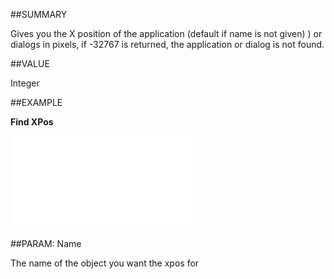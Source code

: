 
##SUMMARY


Gives you the X position of the application (default if name is not given) ) or dialogs in pixels, if -32767 is returned, the application or dialog is not found.



##VALUE

Integer


##EXAMPLE

**Find XPos**



![](..\..\Examples\vbs\Application.XPos.vbs.txt)


##PARAM: Name

The name of the object you want the xpos for

